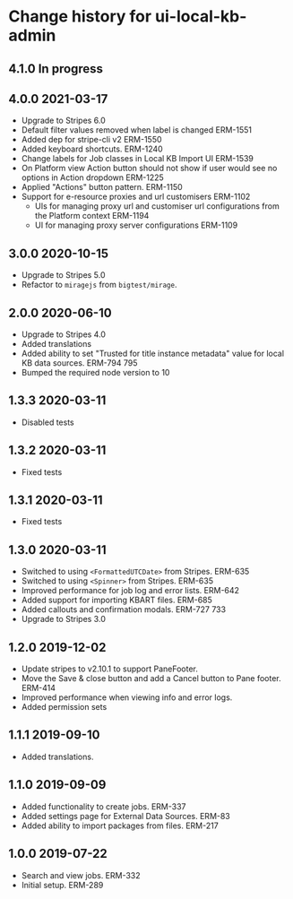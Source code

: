 # Change history for ui-local-kb-admin

## 4.1.0 In progress

## 4.0.0 2021-03-17
* Upgrade to Stripes 6.0
* Default filter values removed when label is changed ERM-1551
* Added dep for stripe-cli v2 ERM-1550
* Added keyboard shortcuts. ERM-1240
* Change labels for Job classes in Local KB Import UI ERM-1539
* On Platform view Action button should not show if user would see no options in Action dropdown ERM-1225
* Applied "Actions" button pattern. ERM-1150
* Support for e-resource proxies and url customisers ERM-1102
  * UIs for managing proxy url and customiser url configurations from the Platform context ERM-1194
  * UI for managing proxy server configurations ERM-1109


## 3.0.0 2020-10-15
* Upgrade to Stripes 5.0
* Refactor to `miragejs` from `bigtest/mirage`.

## 2.0.0 2020-06-10
* Upgrade to Stripes 4.0
* Added translations
* Added ability to set "Trusted for title instance metadata" value for local KB data sources. ERM-794 795
* Bumped the required node version to 10

## 1.3.3 2020-03-11
* Disabled tests

## 1.3.2 2020-03-11
* Fixed tests

## 1.3.1 2020-03-11
* Fixed tests

## 1.3.0 2020-03-11
* Switched to using `<FormattedUTCDate>` from Stripes. ERM-635
* Switched to using `<Spinner>` from Stripes. ERM-635
* Improved performance for job log and error lists. ERM-642
* Added support for importing KBART files. ERM-685
* Added callouts and confirmation modals. ERM-727 733
* Upgrade to Stripes 3.0

## 1.2.0 2019-12-02
* Update stripes to v2.10.1 to support PaneFooter.
* Move the Save & close button and add a Cancel button to Pane footer. ERM-414
* Improved performance when viewing info and error logs.
* Added permission sets

## 1.1.1 2019-09-10
* Added translations.

## 1.1.0 2019-09-09
* Added functionality to create jobs. ERM-337
* Added settings page for External Data Sources. ERM-83
* Added ability to import packages from files. ERM-217

## 1.0.0 2019-07-22
* Search and view jobs. ERM-332
* Initial setup. ERM-289
